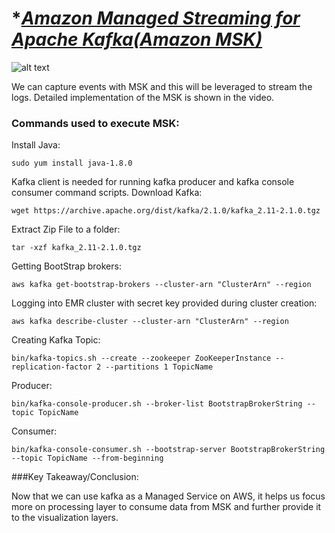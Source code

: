 # **_[Amazon Managed Streaming for Apache Kafka(Amazon MSK)](https://aws.amazon.com/msk/)_*
![alt text](https://d1.awsstatic.com/reInvent/re21-pdp-tier1/amazon-msk/product-page-diagram_MSK-How-It-Works-20211111.a30e3b058be45a2c58c36fe02acf48be4ba291c0.png)

We can capture events with MSK and this will be leveraged to stream the logs. Detailed implementation of the MSK is shown in the video.

### Commands used to execute MSK:

Install Java:

`sudo yum install java-1.8.0`

Kafka client is needed for running kafka producer and kafka console consumer command scripts.
Download Kafka:

`wget https://archive.apache.org/dist/kafka/2.1.0/kafka_2.11-2.1.0.tgz`

Extract Zip File to a folder:

`tar -xzf kafka_2.11-2.1.0.tgz`

Getting BootStrap brokers:

`aws kafka get-bootstrap-brokers --cluster-arn "ClusterArn" --region`

Logging into EMR cluster with secret key provided during cluster creation:

`aws kafka describe-cluster --cluster-arn "ClusterArn" --region`

Creating Kafka Topic:

`bin/kafka-topics.sh --create --zookeeper ZooKeeperInstance --replication-factor 2 --partitions 1 TopicName`

Producer:

`bin/kafka-console-producer.sh --broker-list BootstrapBrokerString --topic TopicName`

Consumer:

`bin/kafka-console-consumer.sh --bootstrap-server BootstrapBrokerString --topic TopicName --from-beginning`

###Key Takeaway/Conclusion:

Now that we can use kafka as a Managed Service on AWS, it helps us focus more on processing layer to consume data from MSK and further provide it to the visualization layers.